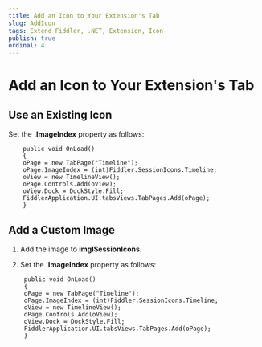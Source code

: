 ```yaml
---
title: Add an Icon to Your Extension's Tab
slug: AddIcon
tags: Extend Fiddler, .NET, Extension, Icon
publish: true
ordinal: 4
---
```


Add an Icon to Your Extension's Tab
===================================

Use an Existing Icon
--------------------

Set the **.ImageIndex** property as follows:

		public void OnLoad()
		{
		oPage = new TabPage("Timeline");
		oPage.ImageIndex = (int)Fiddler.SessionIcons.Timeline;
		oView = new TimelineView();
		oPage.Controls.Add(oView);
		oView.Dock = DockStyle.Fill;
		FiddlerApplication.UI.tabsViews.TabPages.Add(oPage); 
		}

Add a Custom Image
------------------

1. Add the image to **imglSessionIcons**.

2. Set the **.ImageIndex** property as follows:

		public void OnLoad()
		{
		oPage = new TabPage("Timeline");
		oPage.ImageIndex = (int)Fiddler.SessionIcons.Timeline;
		oView = new TimelineView();
		oPage.Controls.Add(oView);
		oView.Dock = DockStyle.Fill;
		FiddlerApplication.UI.tabsViews.TabPages.Add(oPage); 
		}